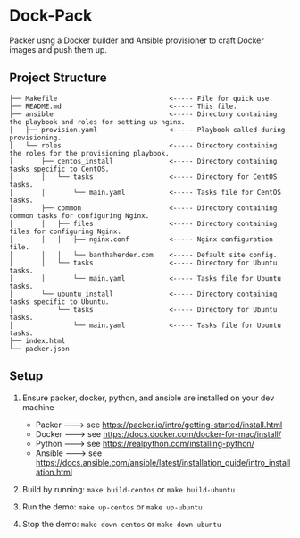 # Dock-Pack
Packer usng a Docker builder and Ansible provisioner to craft Docker images and push them up.

## Project Structure
```
├── Makefile                            <----- File for quick use.
├── README.md                           <----- This file.
├── ansible                             <----- Directory containing the playbook and roles for setting up nginx.
│   ├── provision.yaml                  <----- Playbook called during provisioning.
│   └── roles                           <----- Directory containing the roles for the provisioning playbook.
│       ├── centos_install              <----- Directory containing tasks specific to CentOS.
│       │   └── tasks                   <----- Directory for CentOS tasks.
│       │       └── main.yaml           <----- Tasks file for CentOS tasks.
│       ├── common                      <----- Directory containing common tasks for configuring Nginx.
│       │   ├── files                   <----- Directory containing files for configuring Nginx.
│       │   │   ├── nginx.conf          <----- Nginx configuration file.
│       │   │   └── banthaherder.com    <----- Default site config.
│       │   └── tasks                   <----- Directory for Ubuntu tasks.
│       │       └── main.yaml           <----- Tasks file for Ubuntu tasks.
│       └── ubuntu_install              <----- Directory containing tasks specific to Ubuntu.
│           └── tasks                   <----- Directory for Ubuntu tasks.
│               └── main.yaml           <----- Tasks file for Ubuntu tasks.
├── index.html
└── packer.json
```

## Setup
1. Ensure packer, docker, python, and ansible are installed on your dev machine
    * Packer ---> see https://packer.io/intro/getting-started/install.html
    * Docker ---> see https://docs.docker.com/docker-for-mac/install/
    * Python ---> see https://realpython.com/installing-python/
    * Ansible ---> see https://docs.ansible.com/ansible/latest/installation_guide/intro_installation.html

2. Build by running: `make build-centos` or `make build-ubuntu`
3. Run the demo: `make up-centos` or `make up-ubuntu`
4. Stop the demo: `make down-centos` or `make down-ubuntu`
